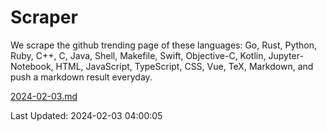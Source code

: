 # Scraper

We scrape the github trending page of these languages: Go, Rust, Python, Ruby, C++, C, Java, Shell, Makefile, Swift, Objective-C, Kotlin, Jupyter-Notebook, HTML, JavaScript, TypeScript, CSS, Vue, TeX, Markdown, and push a markdown result everyday.

[2024-02-03.md](https://github.com/yangwenmai/github-trending-backup/blob/master/2024-02-03.md)

Last Updated: 2024-02-03 04:00:05